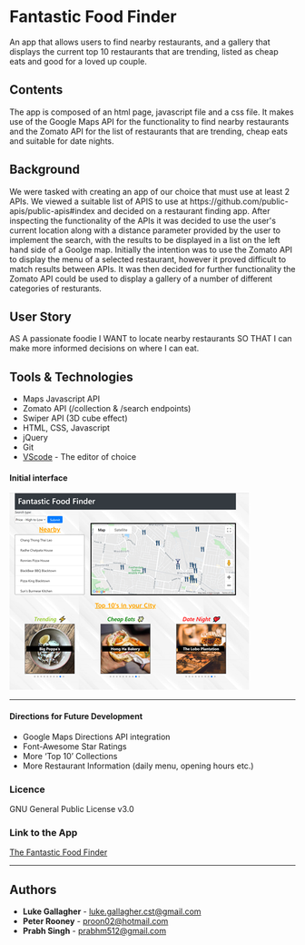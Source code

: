 <!-- @format -->

# Fantastic Food Finder

An app that allows users to find nearby restaurants, and a gallery that displays the current top 10 restaurants that are trending, listed as cheap eats and good for a loved up couple.

## Contents

<p>
The app is composed of an html page, javascript file and a css file. It makes use of the Google Maps API for the functionality to find nearby restaurants and the Zomato API for the list of restaurants that are trending, cheap eats and suitable for date nights.
</p>

## Background

<p>
We were tasked with creating an app of our choice that must use at least 2 APIs. We viewed a suitable list of APIS to use at https://github.com/public-apis/public-apis#index and decided on a restaurant finding app.
After inspecting the functionality of the APIs it was decided to use the user's current location along with a distance parameter provided by the user to implement the search, with the results to be displayed in a list on the left hand side of a Goolge map.
Initially the intention was to use the Zomato API to display the menu of a selected restaurant, however it proved difficult to match results between APIs. It was then decided for further functionality the Zomato API could be used to display a gallery of a number of different categories of resturants.
</p>

## User Story

AS A passionate foodie
I WANT to locate nearby restaurants
SO THAT I can make more informed decisions on where I can eat.

## Tools & Technologies

- Maps Javascript API
- Zomato API (/collection & /search endpoints)
- Swiper API (3D cube effect)
- HTML, CSS, Javascript
- jQuery
- Git
- [VScode](https://code.visualstudio.com/) - The editor of choice

#### Initial interface

<img src="images/Interface.gif" alt="Image of user interface">
<hr>

#### Directions for Future Development

- Google Maps Directions API integration
- Font-Awesome Star Ratings
- More ‘Top 10’ Collections
- More Restaurant Information (daily menu, opening hours etc.)

### Licence

GNU General Public License v3.0

### Link to the App

<a href="https://prabhm512.github.io/fantastic-food-finder">The Fantastic Food Finder</a><hr>

## Authors

- **Luke Gallagher** - luke.gallagher.cst@gmail.com
- **Peter Rooney** - proon02@hotmail.com
- **Prabh Singh** - prabhm512@gmail.com
